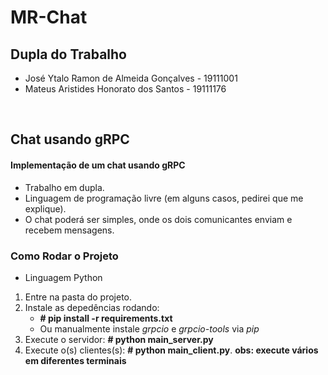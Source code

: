 # MR-Chat

## Dupla do Trabalho

- José Ytalo Ramon de Almeida Gonçalves - 19111001
- Mateus Aristides Honorato dos Santos - 19111176

<br>

## Chat usando gRPC

#### Implementação de um chat usando gRPC

* Trabalho em dupla.
* Linguagem de programação livre (em alguns casos, pedirei que me explique).
* O chat poderá ser simples, onde os dois comunicantes enviam e recebem mensagens.

### Como Rodar o Projeto

- Linguagem Python

1. Entre na pasta do projeto.
2. Instale as depedências rodando:
   - **# pip install -r requirements.txt**
   - Ou manualmente instale *grpcio* e *grpcio-tools* via *pip*
3. Execute o servidor: **# python main_server.py**
4. Execute o(s) clientes(s): **# python main_client.py**. **obs: execute vários em diferentes terminais**

